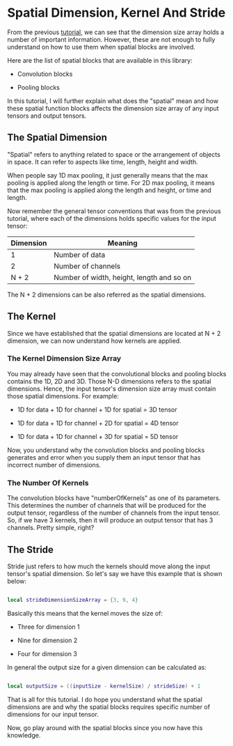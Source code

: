 # Spatial Dimension, Kernel And Stride

From the previous [tutorial](GeneralTensorConventions.md), we can see that the dimension size array holds a number of important information. However, these are not enough to fully understand on how to use them when spatial blocks are involved. 

Here are the list of spatial blocks that are available in this library:

* Convolution blocks

* Pooling blocks

In this tutorial, I will further explain what does the "spatial" mean and how these spatial function blocks affects the dimension size array of any input tensors and output tensors.

## The Spatial Dimension

"Spatial" refers to anything related to space or the arrangement of objects in space. It can refer to aspects like time, length, height and width.

When people say 1D max pooling, it just generally means that the max pooling is applied along the length or time. For 2D max pooling, it means that the max pooling is applied along the length and height, or time and length.

Now remember the general tensor conventions that was from the previous tutorial, where each of the dimensions holds specific values for the input tensor:

| Dimension | Meaning                                   |
|-----------|-------------------------------------------|
| 1         | Number of data                            |
| 2         | Number of channels                        |
| N + 2     | Number of width, height, length and so on |

The N + 2 dimensions can be also referred as the spatial dimensions.

## The Kernel

Since we have established that the spatial dimensions are located at N + 2 dimension, we can now understand how kernels are applied.

### The Kernel Dimension Size Array

You may already have seen that the convolutional blocks and pooling blocks contains the 1D, 2D and 3D. Those N-D dimensions refers to the spatial dimensions. Hence, the input tensor's dimension size array must contain those spatial dimensions. For example:

* 1D for data + 1D for channel + 1D for spatial = 3D tensor

* 1D for data + 1D for channel + 2D for spatial = 4D tensor

* 1D for data + 1D for channel + 3D for spatial = 5D tensor

Now, you understand why the convolution blocks and pooling blocks generates and error when you supply them an input tensor that has incorrect number of dimensions.

### The Number Of Kernels

The convolution blocks have "numberOfKernels" as one of its parameters. This determines the number of channels that will be produced for the output tensor, regardless of the number of channels from the input tensor. So, if we have 3 kernels, then it will produce an output tensor that has 3 channels. Pretty simple, right?

## The Stride

Stride just refers to how much the kernels should move along the input tensor's spatial dimension. So let's say we have this example that is shown below:

```lua

local strideDimensionSizeArray = {3, 9, 4}

```

Basically this means that the kernel moves the size of:

*  Three for dimension 1

*  Nine for dimension 2

*  Four for dimension 3

In general the output size for a given dimension can be calculated as:

```lua

local outputSize = ((inputSize - kernelSize) / strideSize) + 1

```

That is all for this tutorial. I do hope you understand what the spatial dimensions are and why the spatial blocks requires specific number of dimensions for our input tensor. 

Now, go play around with the spatial blocks since you now have this knowledge.
